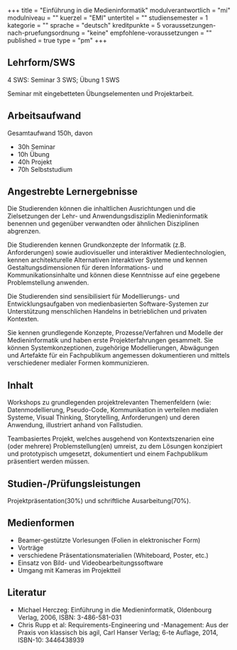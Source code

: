 +++
title = "Einführung in die Medieninformatik"
modulverantwortlich = "mi"
modulniveau = ""
kuerzel = "EMI"
untertitel = ""
studiensemester = 1
kategorie = ""
sprache = "deutsch"
kreditpunkte = 5
voraussetzungen-nach-pruefungsordnung = "keine"
empfohlene-voraussetzungen = ""
published = true
type = "pm"
+++

## Lehrform/SWS
4 SWS: Seminar 3 SWS; Übung 1 SWS

Seminar mit eingebetteten Übungselementen und Projektarbeit.

## Arbeitsaufwand
Gesamtaufwand 150h, davon

- 30h Seminar
- 10h Übung
- 40h Projekt
- 70h Selbststudium

## Angestrebte Lernergebnisse
Die Studierenden können die inhaltlichen Ausrichtungen und die Zielsetzungen der Lehr- und Anwendungsdisziplin Medieninformatik benennen und gegenüber verwandten oder ähnlichen Disziplinen abgrenzen.

Die Studierenden kennen Grundkonzepte der Informatik (z.B. Anforderungen) sowie audiovisueller und interaktiver Medientechnologien, kennen architekturelle Alternativen interaktiver Systeme und kennen Gestaltungsdimensionen für deren Informations- und Kommunikationsinhalte und können diese Kenntnisse auf eine gegebene Problemstellung anwenden.

Die Studierenden sind sensibilisiert für Modellierungs- und Entwicklungsaufgaben von medienbasierten Software-Systemen zur Unterstützung menschlichen Handelns in betrieblichen und privaten Kontexten.

Sie kennen grundlegende Konzepte, Prozesse/Verfahren und Modelle der Medieninformatik und haben erste Projekterfahrungen gesammelt. Sie können Systemkonzeptionen, zugehörige Modellierungen, Abwägungen und Artefakte für ein Fachpublikum angemessen dokumentieren und mittels verschiedener medialer Formen kommunizieren.

## Inhalt
Workshops zu grundlegenden projektrelevanten Themenfeldern (wie: Datenmodellierung, Pseudo-Code, Kommunikation in verteilen medialen Systeme, Visual Thinking, Storytelling, Anforderungen) und deren Anwendung, illustriert anhand von Fallstudien.

Teambasiertes Projekt, welches ausgehend von Kontextszenarien eine (oder mehrere) Problemstellung(en) umreist, zu dem Lösungen konzipiert und prototypisch umgesetzt, dokumentiert und einem Fachpublikum präsentiert werden müssen.

## Studien-/Prüfungsleistungen
Projektpräsentation(30%) und schriftliche Ausarbeitung(70%).

## Medienformen
- Beamer-gestützte Vorlesungen (Folien in elektronischer Form)
- Vorträge
- verschiedene Präsentationsmaterialien (Whiteboard, Poster, etc.)
- Einsatz von Bild- und Videobearbeitungssoftware
- Umgang mit Kameras im Projektteil

## Literatur
* Michael Herczeg: Einführung in die Medieninformatik, Oldenbourg Verlag, 2006, ISBN: 3-486-581-031
* Chris Rupp et al: Requirements-Engineering und -Management: Aus der Praxis von klassisch bis agil, Carl Hanser Verlag; 6-te Auflage, 2014, ISBN-10: 3446438939
